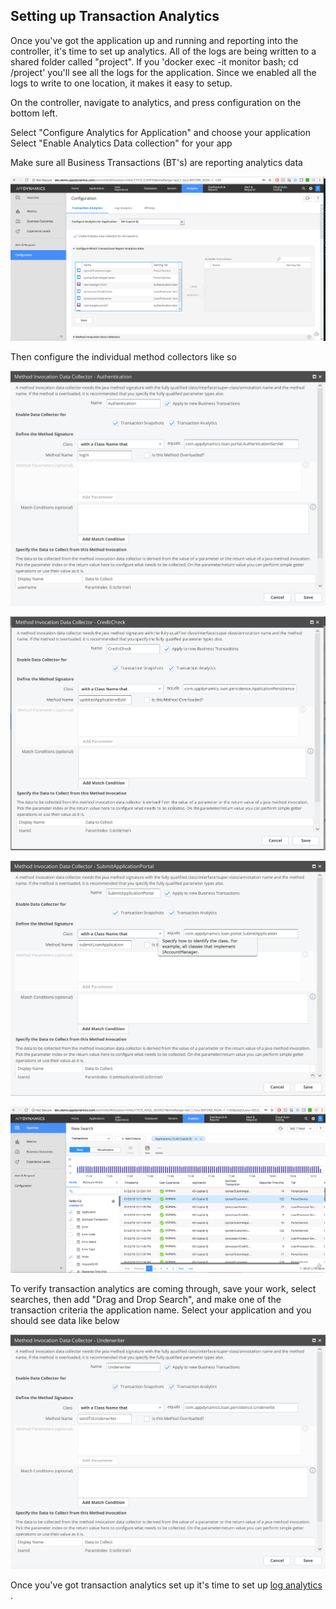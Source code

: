 ## Setting up Transaction Analytics
Once you've got the application up and running and reporting into the controller, it's
time to set up analytics. All of the logs are being written to a shared folder called "project". If you 'docker exec -it monitor bash; cd /project' you'll see all the logs for the application. Since we enabled all the logs to write to one location, it makes it easy to setup.

On the controller, navigate to analytics, and press configuration on the bottom left.

Select "Configure Analytics for Application" and choose your application
Select "Enable Analytics Data collection" for your app

Make sure all Business Transactions (BT's) are reporting analytics data

![Analytics BT's](./assets/images/11.png)

Then configure the individual method collectors like so

![Authentication](./assets/images/12.png)

![CreditCheck](./assets/images/13.png)

![SubmitApplicationPortal](./assets/images/14.png)

![Underwriter](./assets/images/15.png)

To verify transaction analytics are coming through, save your work, select searches, then add "Drag and Drop Search", and make one of the transaction criteria the application name. Select your application and you should see data like below

![Transaction Analytics](./assets/images/16.png)

Once you've got transaction analytics set up it's time to set up [log analytics](https://github.com/Appdynamics/AD-Capital-Kube/blob/master/Kubernetes-Walkthrough/4.md) .
